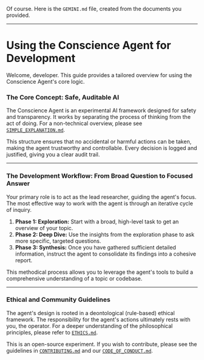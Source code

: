 Of course. Here is the `GEMINI.md` file, created from the documents you provided.

***

# Using the Conscience Agent for Development

Welcome, developer. This guide provides a tailored overview for using the Conscience Agent's core logic.

### The Core Concept: Safe, Auditable AI

The Conscience Agent is an experimental AI framework designed for safety and transparency. It works by separating the process of thinking from the act of doing. For a non-technical overview, please see [`SIMPLE_EXPLANATION.md`](./SIMPLE_EXPLANATION.md).

This structure ensures that no accidental or harmful actions can be taken, making the agent trustworthy and controllable. Every decision is logged and justified, giving you a clear audit trail.

---

### The Development Workflow: From Broad Question to Focused Answer

Your primary role is to act as the lead researcher, guiding the agent's focus. The most effective way to work with the agent is through an iterative cycle of inquiry.

1.  **Phase 1: Exploration:** Start with a broad, high-level task to get an overview of your topic.
2.  **Phase 2: Deep Dive:** Use the insights from the exploration phase to ask more specific, targeted questions.
3.  **Phase 3: Synthesis:** Once you have gathered sufficient detailed information, instruct the agent to consolidate its findings into a cohesive report.

This methodical process allows you to leverage the agent's tools to build a comprehensive understanding of a topic or codebase.

---

### Ethical and Community Guidelines

The agent's design is rooted in a deontological (rule-based) ethical framework. The responsibility for the agent's actions ultimately rests with you, the operator. For a deeper understanding of the philosophical principles, please refer to [`ETHICS.md`](./ETHICS.md).

This is an open-source experiment. If you wish to contribute, please see the guidelines in [`CONTRIBUTING.md`](./CONTRIBUTING.md) and our [`CODE_OF_CONDUCT.md`](./CODE_OF_CONDUCT.md).